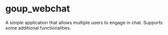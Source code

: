 # goup_webchat
A simple application that allows multiple users to engage in chat. Supports some additional functionalities.
